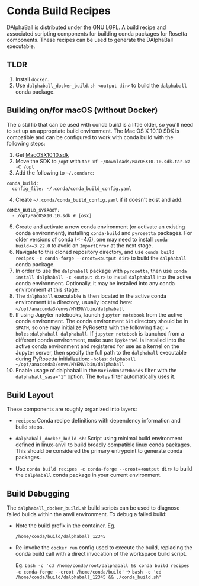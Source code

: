 
# Conda Build Recipes
DAlphaBall is distributed under the GNU LGPL. A  build recipe and associated scripting components for building conda
packages for Rosetta components. These recipes can be used to generate
the DAlphaBall executable.

## TLDR

1. Install `docker`.
2. Use `dalphaball_docker_build.sh <output dir>` to build the `dalphaball`
   conda package.

## Building on/for macOS (without Docker)
The c std lib that can be used with conda build is a little older, so you'll
need to set up an appropriate build environment. The Mac OS X 10.10 SDK is
compatible and can be configured to work with conda build with the following
steps:

1. Get [MacOSX10.10.sdk](https://github.com/phracker/MacOSX-SDKs/releases/download/10.15/MacOSX10.10.sdk.tar.xz)
2. Move the SDK to `/opt` with `tar xf ~/Downloads/MacOSX10.10.sdk.tar.xz -C /opt`
3. Add the following to `~/.condarc`:
```
conda_build:
  config_file: ~/.conda/conda_build_config.yaml
```
4. Create `~/.conda/conda_build_config.yaml` if it doesn't exist and add:
```
CONDA_BUILD_SYSROOT:
  - /opt/MacOSX10.10.sdk # [osx]
```
5. Create and activate a new conda environment (or activate an existing conda environment), 
installing `conda-build` and `pyrosetta` packages. For older versions of conda (<=4.6), one may need to install
`conda-build<=3.22.0` to avoid an `ImportError` at the next stage.
6. Navigate to this cloned repository directory, and use `conda build recipes -c conda-forge --croot=<output dir>`
to build the `dalphaball` conda package.
7. In order to use the `dalphaball` package with `pyrosetta`, then use `conda install dalphaball -c <output dir>`
to install `dalphaball` into the active conda environment. Optionally, it may be installed into any conda environment
at this stage. 
8. The `dalphaball` executable is then located in the active conda environment `bin` directory, usually located here:
`~/opt/anaconda3/envs/MYENV/bin/dalphaball`
9. If using Jupyter notebooks, launch `jupyter notebook` from the active conda environment. The conda environment 
`bin` directory should be in `$PATH`, so one may initialize PyRosetta with the following flag: `-holes:dalphaball dalphaball`.
If `jupyter notebook` is launched from a different conda environment, make sure `ipykernel` is installed into the active conda
environment and registered for use as a kernel on the Jupyter server, then specify the full path to the `dalphaball` executable
during PyRosetta initialization: `-holes:dalphaball ~/opt/anaconda3/envs/MYENV/bin/dalphaball`
10. Enable usage of dalphaball in the `BuriedUnsatHbonds` filter with the `dalphaball_sasa="1"` option. The `Holes`
filter automatically uses it.

## Build Layout

These components are roughly organized into layers:

- `recipes`: Conda recipe definitions with dependency information and build steps.

- `dalphaball_docker_build.sh`: Script using minimal build
  environment defined in linux-anvil to build broadly compatible linux
  conda packages. This should be considered the primary entrypoint to
  generate conda packages.

- Use `conda build recipes -c conda-forge --croot=<output dir>` to build the `dalphaball`
  conda package in your current environment.

## Build Debugging

The `dalphaball_docker_build.sh` build scripts can be used to
diagnose failed builds within the anvil environment. To debug a failed
build:

  * Note the build prefix in the container.
    Eg.

    `/home/conda/build/dalphaball_12345`

  * Re-invoke the `docker run` config used to execute the build, replacing
    the conda build call with a direct invocation of the workspace build
    script.

    Eg.
    `bash -c 'cd /home/conda/root/dalphaball && conda build recipes -c conda-forge --croot /home/conda/build'`
    ->
    `bash -c 'cd /home/conda/build/dalphaball_12345 && ./conda_build.sh'`
